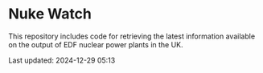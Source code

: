 # Nuke Watch

This repository includes code for retrieving the latest information available on the output of EDF nuclear power plants in the UK.

Last updated: 2024-12-29 05:13